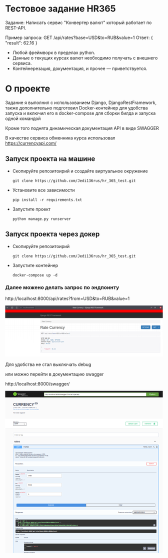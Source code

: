 # Тестовое задание HR365

Задание:
Написать сервис "Конвертер валют" который работает по REST-API.

Пример запроса:
GET /api/rates?base=USD&to=RUB&value=1
Ответ:
{
"result": 62.16
}
<ul>
 <li>Любой фреймворк в пределах python.</li>
 <li>Данные о текущих курсах валют необходимо получать с внешнего сервиса.</li>
 <li>Контейнерезация, документация, и прочее — приветствуется.</li>
</ul>



# О проекте

Задание я выполнил с использованием Django, DjangoRestFramework, 
также дополнительно подготовил Docker-контейнер для удобства запуска и включил его в docker-compose для сборки билда и запуска одной командой

Кроме того поднята динамическая документация API в виде SWAGGER

В качестве сервиса обменника курса использовал https://currencyapi.com/

## Запуск проекта на машине

<ul>
 <li>Скопируйте репозитоирий и создайте виртуальное окружение</li>

    git clone https://github.com/Jedi136rus/hr_365_test.git

 <li>Установите все зависимости</li>

    pip install -r requirements.txt

 <li> Запустите проект  </li>

    python manage.py runserver    

</ul>

## Запуск проекта через докер

<ul>
 <li>Скопируйте репозитоирий</li>

    git clone https://github.com/Jedi136rus/hr_365_test.git

 <li>Запустите контейнер</li>

    docker-compose up -d

</ul>


### Далее можено делать запрос по эндпоинту 
http://localhost:8000/api/rates?from=USD&to=RUB&value=1

<img src="drf.png">

Для удобства не стал выключать debug

или можно перейти в документацию swagger 

http://localhost:8000/swagger/

<img src="swagger.png">
